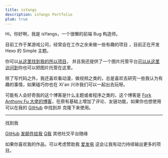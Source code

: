 ```yaml
---
title: isYangs
description: isYangs Portfolio
plum: true
---
```


Hi，你好啊，我是 isYangs，一个很懒的前端 Bug 构造师。

目前工作于某游戏公司，经常会在工作之余来做一些有趣的项目 ，目前正在开发 Hexo 的 Simple 主题。<br>

你可以[从这里找到我的所以项目](/projects)， 并且我还提供了一个图片托管平台[可以从这里访问到](https://7tu.top)你也可以把图片托管在这里。

除了写代码之外，我还喜欢看动漫，做视频之类的，总是喜欢去研究一些我认为有趣的事情，如果碰巧你也在 Xi'an 兴许我们可以一起出去玩呀。

可能有人会好奇我的这个博客是什么主题或者程序之类的，这个博客是 <a href="https://github.com/antfu/antfu.me" target="_blank"><span op75 i-simple-icons-github /> Fork Anthony Fu 大佬的博客</a>，在原有基础上增加了评论、友链功能，如果你也想使用可以在我的  <a href="https://github.com/isYangs/blog" target="_blank"><span op75 i-simple-icons-github /> GitHub</a> 中找到并 克隆下来使用。

<div flex-auto />

***

找到我

<p flex="~ gap-3 wrap" class="mt--2!">
  <a href="https://github.com/isYangs" target="_blank"><span op75 i-simple-icons-github /> GitHub</a>
  <a href="http://mail.qq.com/cgi-bin/qm_share?t=qm_mailme&email=hi@isyangs.cn" target="_blank"><span op75 i-mdi:email-multiple/> 发邮件给我</a>
  <a href="https://wpa.qq.com/wpa_jump_page?v=3&uin=750837279&site=qq&menu=yes" target="_blank"><span op75 i-cib:qq/> Q我</a>
  其他社交平台随缘
</p>

如果你喜欢我的作品，可以考虑赞助我 [<span i-carbon-lightning /> 爱发电](https://afdian.net/a/isYangs) 这会让我有动力持续输出更多的项目。
